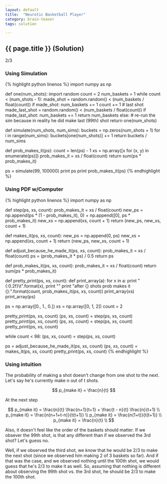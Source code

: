 ```yaml
---
layout: default
title:  "Neurotic Basketball Player"
category: brain-teaser
tags: solution

---
```


## {{ page.title }} (Solution) ##

2/3

### Using Simulation ###
{% highlight python linenos %}
import numpy as np

def one(num_shots):
    import random
    count = 2
    num_baskets = 1
    while count < (num_shots - 1):
        made_shot = random.random() < (num_baskets / float(count))
        if made_shot:
            num_baskets += 1
        count += 1
    # last shot
    made_last_shot = random.random() < (num_baskets / float(count))
    if made_last_shot:
        num_baskets += 1
        return num_baskets
    else:
        # re-run the sim because in reality he did make last (99th) shot
        return one(num_shots)

def simulate(num_shots, num_sims):
    buckets = np.zeros(num_shots + 1)
    for i in range(num_sims):
        buckets[one(num_shots)] += 1
    return buckets / num_sims

def prob_makes_it(ps):
    count = len(ps) - 1
    xs = np.array([x for (x, y) in enumerate(ps)])
    prob_makes_it = xs / float(count)
    return sum(ps * prob_makes_it)

ps = simulate(99, 100000)
print ps
print prob_makes_it(ps)
{% endhighlight %}


### Using PDF w/Computer ###
{% highlight python linenos %}
import numpy as np

def step(ps, xs, count):
    prob_makes_it = xs / float(count)
    new_ps = np.append(ps * (1 - prob_makes_it), 0) + np.append([0], ps * prob_makes_it)
    new_xs = np.append(xs, count + 1)
    return (new_ps, new_xs, count + 1)

def makes_it(ps, xs, count):
    new_ps = np.append(0, ps)
    new_xs = np.append(xs, count + 1)
    return (new_ps, new_xs, count + 1)

def adjust_because_he_made_it(ps, xs, count):
    prob_makes_it = xs / float(count)
    ps = (prob_makes_it * ps) / 0.5
    return ps

def prob_makes_it(ps, xs, count):
    prob_makes_it = xs / float(count)
    return sum(ps * prob_makes_it)

def pretty_print(ps, xs, count):
    def print_array(a):
        for x in a: print "{:0.2f}\t".format(x),
        print ""
    print "after {} shots prob makes it {}:".format(count, prob_makes_it(ps, xs, count))
    print_array(xs)
    print_array(ps)

ps = np.array([0., 1., 0.])
xs = np.array([0, 1, 2])
count = 2

pretty_print(ps, xs, count)
(ps, xs, count) = step(ps, xs, count)
pretty_print(ps, xs, count)
(ps, xs, count) = step(ps, xs, count)
pretty_print(ps, xs, count)

while count < 98:
    (ps, xs, count) = step(ps, xs, count)

ps = adjust_because_he_made_it(ps, xs, count)
(ps, xs, count) = makes_it(ps, xs, count)
pretty_print(ps, xs, count)
{% endhighlight %}

### Using intuition ###

The probability of making a shot doesn't change from one shot to the next.  Let's say he's currently make n out of t shots.

$$
p_{make it} = \frac{n}{t} 
$$

At the next step

$$
p_{make it} = \frac{n}{t} \frac{n+1}{t+1} + \frac{t - n}{t} \frac{n}{t+1} \\
p_{make it} = \frac{n(n+1+t-n)}{t(t+1)} \\
p_{make it} = \frac{n(1+t)}{t(t+1)} \\
p_{make it} = \frac{n}{t} \\
$$

Also, it doesn't feel like the order of the baskets should matter.  If we obsever the 99th shot, is that any different than if we observed the 3rd shot?  Let's guess no.

Well, if we observed the third shot, we *know* that he would be 2/3 to make the next shot (since we observed him making 2 of 3 baskets so far).  And if that was the case, and we observed nothing until the 100th shot, we would guess that he's 2/3 to make it as well.  So, assuming that nothing is different about observing the 99th shot vs. the 3rd shot, he should be 2/3 to make the 100th shot.
